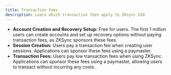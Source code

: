 ```yaml
---
title: Transaction Fees
description: Learn which transaction fees apply to ZKsync SSO.
---
```


- **Account Creation and Recovery Setup:** Free for users. The first 1 million users can create accounts and set up recovery options without paying transaction fees, as ZKSync sponsors these fees.
- **Session Creation:** Users pay a transaction fee when creating user sessions. Applications can sponsor these fees using a paymaster.
- **Transaction Fees:** Users pay low transaction fees when using ZKSync. Applications can sponsor these fees using a paymaster, allowing users to transact without incurring any costs.